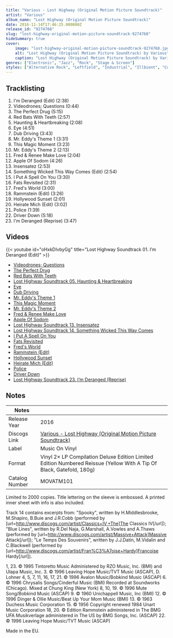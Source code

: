 ```yaml
---
title: "Various - Lost Highway (Original Motion Picture Soundtrack)"
artist: "Various"
album_name: "Lost Highway (Original Motion Picture Soundtrack)"
date: 2016-11-14T17:46:25.000000Z
release_id: "9274768"
slug: "lost-highway-original-motion-picture-soundtrack-9274768"
hideSummary: true
cover:
    image: "lost-highway-original-motion-picture-soundtrack-9274768.jpg"
    alt: "Lost Highway (Original Motion Picture Soundtrack) by Various"
    caption: "Lost Highway (Original Motion Picture Soundtrack) by Various"
genres: ["Electronic", "Jazz", "Rock", "Stage & Screen"]
styles: ["Alternative Rock", "Leftfield", "Industrial", "Illbient", "Contemporary Jazz", "Soundtrack"]
---
```


## Tracklisting
1. I'm Deranged (Edit) (2:38)
2. Videodrones; Questions (0:44)
3. The Perfect Drug (5:15)
4. Red Bats With Teeth (2:57)
5. Haunting & Heartbreaking (2:08)
6. Eye (4:51)
7. Dub Driving (3:43)
8. Mr. Eddy's Theme 1 (3:31)
9. This Magic Moment (3:23)
10. Mr. Eddy's Theme 2 (2:13)
11. Fred & Renee Make Love (2:04)
12. Apple Of Sodom (4:26)
13. Insensatez (2:53)
14. Something Wicked This Way Comes (Edit) (2:54)
15. I Put A Spell On You (3:30)
16. Fats Revisited (2:31)
17. Fred's World (3:00)
18. Rammstein (Edit) (3:26)
19. Hollywood Sunset (2:01)
20. Heirate Mich (Edit) (3:02)
21. Police (1:39)
22. Driver Down (5:18)
23. I'm Deranged (Reprise) (3:47)




## Videos
{{< youtube id="oHxkDIvbyGg" title="Lost Highway Soundtrack 01. I’m Deranged (Edit)" >}}
- [Videodrones; Questions](https://www.youtube.com/watch?v=ji_BZmgB1OM)
- [The Perfect Drug](https://www.youtube.com/watch?v=pa5YJRcfCfM)
- [Red Bats With Teeth](https://www.youtube.com/watch?v=k-e08eBbNv0)
- [Lost Highway Soundtrack 05. Haunting & Heartbreaking](https://www.youtube.com/watch?v=nX12fKHHt34)
- [Eye](https://www.youtube.com/watch?v=kmqS01NMips)
- [Dub Driving](https://www.youtube.com/watch?v=9lCxWbKB1iI)
- [Mr. Eddy's Theme 1](https://www.youtube.com/watch?v=ksRRT7eoJFo)
- [This Magic Moment](https://www.youtube.com/watch?v=fP-mlrMv7Ok)
- [Mr. Eddy's Theme 2](https://www.youtube.com/watch?v=5GhEn4-VtRE)
- [Fred & Renee Make Love](https://www.youtube.com/watch?v=bCgEAeMZEpI)
- [Apple Of Sodom](https://www.youtube.com/watch?v=TzgkwXjWuEg)
- [Lost Highway Soundtrack 13. Insensatez](https://www.youtube.com/watch?v=YuZvHfuyIT8)
- [Lost Highway Soundtrack 14. Something Wicked This Way Comes](https://www.youtube.com/watch?v=vSshzmKOlCE)
- [I Put A Spell On You](https://www.youtube.com/watch?v=jy7Q1nt-4PE)
- [Fats Revisited](https://www.youtube.com/watch?v=Zy9NTRgUXqU)
- [Fred's World](https://www.youtube.com/watch?v=vi5uEJi2nkI)
- [Rammstein (Edit)](https://www.youtube.com/watch?v=x6jtEnLJncM)
- [Hollywood Sunset](https://www.youtube.com/watch?v=L8SyzCv9OxY)
- [Heirate Mich (Edit)](https://www.youtube.com/watch?v=r2AInopKBWM)
- [Police](https://www.youtube.com/watch?v=eP6IQ3Vfuho)
- [Driver Down](https://www.youtube.com/watch?v=PxBGukgq2cM)
- [Lost Highway Soundtrack 23. I’m Deranged (Reprise)](https://www.youtube.com/watch?v=yrb9QKVEMvM)

## Notes
| Notes          |             |
| ---------------| ----------- |
| Release Year   | 2016 |
| Discogs Link   | [Various - Lost Highway (Original Motion Picture Soundtrack)](https://www.discogs.com/release/9274768-Various-Lost-Highway-Original-Motion-Picture-Soundtrack) |
| Label          | Music On Vinyl |
| Format         | Vinyl 2× LP Compilation Deluxe Edition Limited Edition Numbered Reissue (Yellow With A Tip Of Black, Gatefold, 180g) |
| Catalog Number | MOVATM101 |

Limited to 2000 copies. Title lettering on the sleeve is embossed.
A printed inner sheet with info is also included.

Track 14 contains excerpts from:
"Spooky", written by H.Middlesbrooke, M.Shapiro, B.Buie and J.R.Cobb (performed by [url=http://www.discogs.com/artist/Classics+IV,+The]The Classics IV[/url]);
"Blue Lines", written by R.Del Naja, G.Marshall, A.Vowles and A.Thaws (performed by [url=http://www.discogs.com/artist/Massive+Attack]Massive Attack[/url]);
"Le Temps Des Souvenirs", written by J.J.Datin, M.Vidalin and C.Blackwell (performed by [url=http://www.discogs.com/artist/Fran%C3%A7oise+Hardy]Françoise Hardy[/url]).

1, 23. © 1995 Tintoretto Music Administered by RZO Music, Inc. (BMI) and Ulapa Music, Inc.
3. © 1996 Leaving Hope Music/TVT Music (ASCAP), D. Lohner
4, 5, 7, 11, 16, 17, 21. © 1996 Avalon Music/Bobkind Music (ASCAP)
6. © 1996 Chrysalis Songs/Cinderful Music (BMI) Recorded at Soundworks (Chicago). Mixed at Chung King (New York)
8, 10, 19. © 1996 Mute Song/Bobkind Music (ASCAP)
9. © 1960 Unichappell Music, Inc (BMI)
12. © 1996 Dinger & Ollie Music/Beat Up Your Mom Music (BMI)
13. © 1963 Duchess Music Corporation
15. © 1956 Copyright renewed 1984 Unart Music Corporation
18, 20. ©  Edition Rammstein administered in The BMG UFA Musikverlage administered in The US by BMG Songs, Inc. (ASCAP)
22. © 1996 Leaving Hope Music/TVT Music (ASCAP)


Made in the EU. 
